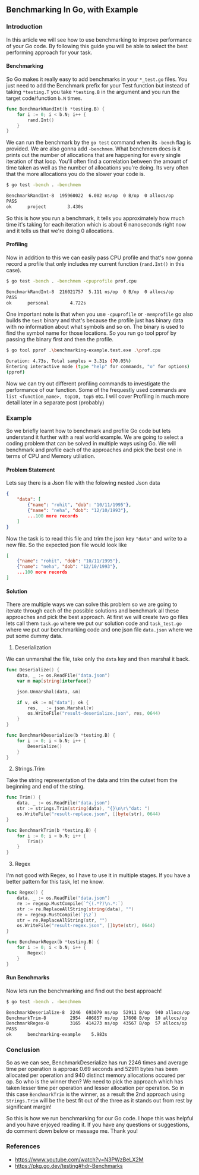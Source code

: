 ## Benchmarking In Go, with Example

### Introduction
In this article we will see how to use benchmarking to improve performance of your Go code. By following this guide you will be able to select the best performing approach for your task.

#### Benchmarking
So Go makes it really easy to add benchmarks in your `*_test.go` files. You just need to add the Benchmark prefix for your Test function but instead of taking `*testing.T` you take `*testing.B` in the argument and you run the target code/function `b.N` times.

```go
func BenchmarkRandInt(b *testing.B) {
    for i := 0; i < b.N; i++ {
        rand.Int()
    }
}
```

We can run the benchmark by the `go test` command when its `-bench` flag is provided.
We are also gonna add `-benchmem`. What benchmem does is it prints out the number of allocations that are happening for every single iteration of that loop. You'll often find a correlation between the amount of time taken as well as the number of allocations you're doing. Its very often that the more allocations you do the slower your code is.

```sh
$ go test -bench . -benchmem

BenchmarkRandInt-8  195960022  6.002 ns/op  0 B/op  0 allocs/op
PASS
ok      project        3.430s
```

So this is how you run a benchmark, it tells you approximately how much time it's taking for each iteration which is about 6 nanoseconds right now and it tells us that we're doing 0 allocations.

#### Profiling
Now in addition to this we can easily pass CPU profile and that's now gonna record a profile that only includes my current function (`rand.Int()` in this case). 

```sh
$ go test -bench . -benchmem -cpuprofile prof.cpu

BenchmarkRandInt-8  216021757  5.111 ns/op  0 B/op  0 allocs/op
PASS
ok      personal        4.722s
```

One important note is that when you use `-cpuprofile` or `-memprofile` go also builds the `test` binary and that's because the profile just has binary data with no information about what symbols and so on. The binary is used to find the symbol name for those locations. So you run go tool pprof by passing the binary first and then the profile.
```sh
$ go tool pprof .\benchmarking-example.test.exe .\prof.cpu

Duration: 4.73s, Total samples = 3.31s (70.05%)
Entering interactive mode (type "help" for commands, "o" for options)
(pprof)
```
Now we can try out different profiling commands to investigate the performance of our function. Some of the frequestly used commands are `list <function_name>, top10, top5` etc. I will cover Profiling in much more detail later in a separate post (probably)

### Example
So we briefly learnt how to benchmark and profile Go code but lets understand it further with a real world example. We are going to select a coding problem that can be solved in multiple ways using Go. We will benchmark and profile each of the approaches and pick the best one in terms of CPU and Memory utiliation.

#### Problem Statement
Lets say there is a Json file with the folowing nested Json data
```json
{
    "data": [
        {"name": "rohit", "dob": "10/11/1995"},
        {"name": "neha", "dob": "12/10/1993"},
        ...100 more records
    ]
}
```
Now the task is to read this file and trim the json key `"data"` and write to a new file.
So the expected json file would look like
```json
[
    {"name": "rohit", "dob": "10/11/1995"},
    {"name": "neha", "dob": "12/10/1993"},
    ...100 more records
]
```

#### Solution
There are multiple ways we can solve this problem so we are going to iterate through each of the possible solutions and benchmark all these approaches and pick the best approach. At first we will create two go files lets call them `task.go` where we put our solution code and `task_test.go` where we put our benchmarking code and one json file `data.json` where we put some dummy data.

1. Deserialization

We can unmarshal the file, take only the `data` key and then marshal it back.

```go
func Deserialize() {
	data, _ := os.ReadFile("data.json")
	var m map[string]interface{}

	json.Unmarshal(data, &m)

	if v, ok := m["data"]; ok {
		res, _ := json.Marshal(v)
		os.WriteFile("result-deserialize.json", res, 0644)
	}
}

func BenchmarkDeserialize(b *testing.B) {
	for i := 0; i < b.N; i++ {
		Deserialize()
	}
}
```
2. Strings.Trim

Take the string representation of the data and trim the cutset from the beginning and end of the string.
```go
func Trim() {
	data, _ := os.ReadFile("data.json")
	str := strings.Trim(string(data), "{}\n\r\"dat: ")
	os.WriteFile("result-replace.json", []byte(str), 0644)
}

func BenchmarkTrim(b *testing.B) {
	for i := 0; i < b.N; i++ {
		Trim()
	}
}
```

3. Regex

I'm not good with Regex, so I have to use it in multiple stages. If you have a better pattern for this task, let me know.
```go
func Regex() {
	data, _ := os.ReadFile("data.json")
	re := regexp.MustCompile(`^{(.*?)\n.*:`)
	str := re.ReplaceAllString(string(data), "")
	re = regexp.MustCompile(`}\z`)
	str = re.ReplaceAllString(str, "")
	os.WriteFile("result-regex.json", []byte(str), 0644)
}

func BenchmarkRegex(b *testing.B) {
	for i := 0; i < b.N; i++ {
		Regex()
	}
}
```

#### Run Benchmarks

Now lets run the benchmarking and find out the best approach!
```sh
$ go test -bench . -benchmem

BenchmarkDeserialize-8  2246  693079 ns/op  52911 B/op  940 allocs/op
BenchmarkTrim-8         2954  406857 ns/op  17608 B/op  10 allocs/op
BenchmarkRegex-8        3165  414273 ns/op  43567 B/op  57 allocs/op
PASS
ok      benchmarking-example    5.983s
```

### Conclusion

So as we can see, BenchmarkDeserialize has run 2246 times and average time per operation is approax 0.69 seconds and 52911 bytes has been allocated per operation and 940 distinct memory allocations occured per op.
So who is the winner then?
We need to pick the approach which has taken lesser time per operation and lesser allocation per operation. So in this case `BenchmarkTrim` is the winner, as a result the 2nd approach using `Strings.Trim` will be the best fit out of the three as it stands out from rest by significant margin!

So this is how we run benchmarking for our Go code. I hope this was helpful and you have enjoyed reading it. If you have any questions or suggestions, do comment down below or message me. Thank you!

### References

* https://www.youtube.com/watch?v=N3PWzBeLX2M
* https://pkg.go.dev/testing#hdr-Benchmarks
